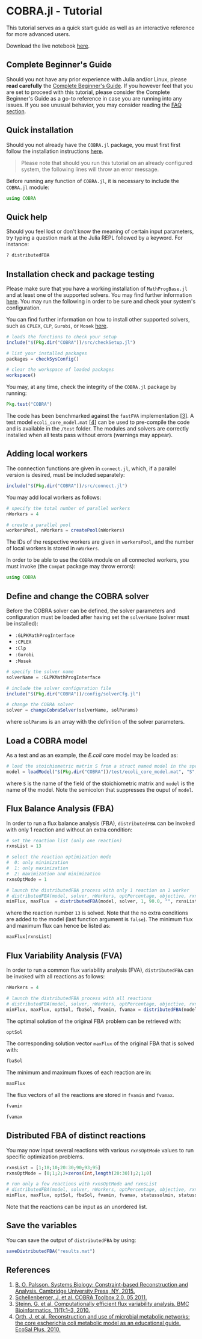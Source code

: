 
# COBRA.jl - Tutorial

This tutorial serves as a quick start guide as well as an interactive reference for more advanced users.

Download the live notebook [here](https://github.com/opencobra/COBRA.jl/tree/master/docs/tutorial).

## Complete Beginner's Guide

Should you not have any prior experience with Julia and/or Linux, please **read carefully** the [Complete Beginner's Guide](http://opencobra.github.io/COBRA.jl/stable/cobratutorial.html). If you however feel that you are set to proceed with this tutorial, please consider the Complete Beginner's Guide as a go-to reference in case you are running into any issues. If you see unusual behavior, you may consider reading the [FAQ section](http://opencobra.github.io/COBRA.jl/stable/faq.html).

## Quick installation

Should you not already have the `COBRA.jl` package, you must first first follow the installation instructions [here](http://opencobra.github.io/COBRA.jl/).

> Please note that should you run this tutorial on an already configured system, the following lines will throw an error message.

Before running any function of `COBRA.jl`, it is necessary to include the `COBRA.jl` module:


```julia
using COBRA
```

## Quick help

Should you feel lost or don't know the meaning of certain input parameters, try typing a question mark at the Julia REPL followed by a keyword. For instance:


```julia
? distributedFBA
```

## Installation check and package testing

Please make sure that you have a working installation of `MathProgBase.jl` and at least one of the supported solvers. You may find further information [here](http://mathprogbasejl.readthedocs.io/en/latest/). You may run the following in order to be sure and check your system's configuration.

You can find further information on how to install other supported solvers, such as `CPLEX`, `CLP`, `Gurobi`, or `Mosek` [here](https://github.com/JuliaOpt).


```julia
# loads the functions to check your setup
include("$(Pkg.dir("COBRA"))/src/checkSetup.jl")

# list your installed packages
packages = checkSysConfig()

# clear the workspace of loaded packages
workspace()
```

You may, at any time, check the integrity of the `COBRA.jl` package by running:


```julia
Pkg.test("COBRA")
```

The code has been benchmarked against the `fastFVA` implementation [[3](#References-1)]. A test model `ecoli_core_model.mat` [[4](#References-1)] can be used to pre-compile the code and is available in the `/test` folder. The modules and solvers are correctly installed when all tests pass without errors (warnings may appear).

## Adding local workers

The connection functions are given in `connect.jl`, which, if a parallel version is desired, must be included separately:


```julia
include("$(Pkg.dir("COBRA"))/src/connect.jl")
```

You may add local workers as follows:


```julia
# specify the total number of parallel workers
nWorkers = 4

# create a parallel pool
workersPool, nWorkers = createPool(nWorkers)
```

The IDs of the respective workers are given in `workersPool`, and the number of local workers is stored in `nWorkers`.

In order to be able to use the `COBRA` module on all connected workers, you must invoke (the `Compat` package may throw errors):


```julia
using COBRA
```

## Define and change the COBRA solver

Before the COBRA solver can be defined, the solver parameters and configuration must be loaded after having set the `solverName` (solver must be installed):

- `:GLPKMathProgInterface`
- `:CPLEX`
- `:Clp`
- `:Gurobi`
- `:Mosek`


```julia
# specify the solver name
solverName = :GLPKMathProgInterface

# include the solver configuration file
include("$(Pkg.dir("COBRA"))/config/solverCfg.jl")

# change the COBRA solver
solver = changeCobraSolver(solverName, solParams)
```

where `solParams` is an array with the definition of the solver parameters.

## Load a COBRA model

As a test and as an example, the *E.coli* core model may be loaded as:


```julia
# load the stoichiometric matrix S from a struct named model in the specified .mat file
model = loadModel("$(Pkg.dir("COBRA"))/test/ecoli_core_model.mat", "S", "model");
```

where `S` is the name of the field of the stoichiometric matrix and `model` is the name of the model. Note the semicolon that suppresses the ouput of `model`.


## Flux Balance Analysis (FBA)

In order to run a flux balance analysis (FBA), `distributedFBA` can be invoked with only 1 reaction and without an extra condition:


```julia
# set the reaction list (only one reaction)
rxnsList = 13

# select the reaction optimization mode
#  0: only minimization
#  1: only maximization
#  2: maximization and minimization
rxnsOptMode = 1

# launch the distributedFBA process with only 1 reaction on 1 worker
# distributedFBA(model, solver, nWorkers, optPercentage, objective, rxnsList, strategy, preFBA, rxnsOptMode)
minFlux, maxFlux  = distributedFBA(model, solver, 1, 90.0, "", rxnsList, 0, rxnsOptMode, false);
```

where the reaction number `13` is solved. Note that the no extra conditions are added to the model (last function argument is `false`). The minimum flux and maximum flux can hence be listed as:


```julia
maxFlux[rxnsList]
```

## Flux Variability Analysis (FVA)

In order to run a common flux variability analysis (FVA), `distributedFBA` can be invoked with all reactions as follows:


```julia
nWorkers = 4

# launch the distributedFBA process with all reactions
# distributedFBA(model, solver, nWorkers, optPercentage, objective, rxnsList, strategy, preFBA, rxnsOptMode)
minFlux, maxFlux, optSol, fbaSol, fvamin, fvamax = distributedFBA(model, solver, nWorkers, 90.0, "max");
```

The optimal solution of the original FBA problem can be retrieved with:


```julia
optSol
```

The corresponding solution vector `maxFlux` of the original FBA that is solved with:


```julia
fbaSol
```

The minimum and maximum fluxes of each reaction are in:


```julia
maxFlux
```

The flux vectors of all the reactions are stored in `fvamin` and `fvamax`.


```julia
fvamin
```


```julia
fvamax
```

## Distributed FBA of distinct reactions

You may now input several reactions with various `rxnsOptMode` values to run specific optimization problems.


```julia
rxnsList = [1;18;10;20:30;90;93;95]
rxnsOptMode = [0;1;2;2+zeros(Int,length(20:30));2;1;0]

# run only a few reactions with rxnsOptMode and rxnsList
# distributedFBA(model, solver, nWorkers, optPercentage, objective, rxnsList, strategy, preFBA, rxnsOptMode)
minFlux, maxFlux, optSol, fbaSol, fvamin, fvamax, statussolmin, statussolmax = distributedFBA(model, solver, nWorkers, 90.0, "max", rxnsList, 0, rxnsOptMode);
```

Note that the reactions can be input as an unordered list.

## Save the variables

You can save the output of `distributedFBA` by using:


```julia
saveDistributedFBA("results.mat")
```

## References

1. [B. O. Palsson. Systems Biology: Constraint-based Reconstruction and Analysis. Cambridge University Press, NY, 2015.](http://www.cambridge.org/us/academic/subjects/life-sciences/genomics-bioinformatics-and-systems-biology/systems-biology-constraint-based-reconstruction-and-analysis?format=HB)
2. [Schellenberger, J. et al. COBRA Toolbox 2.0. 05 2011.](https://github.com/opencobra/cobratoolbox)
3. [Steinn, G. et al. Computationally efficient flux variability analysis. BMC Bioinformatics, 11(1):1–3, 2010.](https://bmcbioinformatics.biomedcentral.com/articles/10.1186/1471-2105-11-489)
4. [Orth, J. et al. Reconstruction and use of microbial metabolic networks: the core escherichia coli metabolic model as an educational guide. EcoSal Plus, 2010.](http://gcrg.ucsd.edu/Downloads/EcoliCore)
